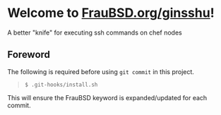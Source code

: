 [//]: # ($FrauBSD: //github.com/FrauBSD/ginsshu/README.md 2020-04-12 12:46:04 -0700 freebsdfrau $)

# Welcome to [FrauBSD.org/ginsshu](https://fraubsd.org/ginsshu)!

A better "knife" for executing ssh commands on chef nodes

## Foreword

The following is required before using `git commit` in this project.

> `$ .git-hooks/install.sh`

This will ensure the FrauBSD keyword is expanded/updated for each commit.

